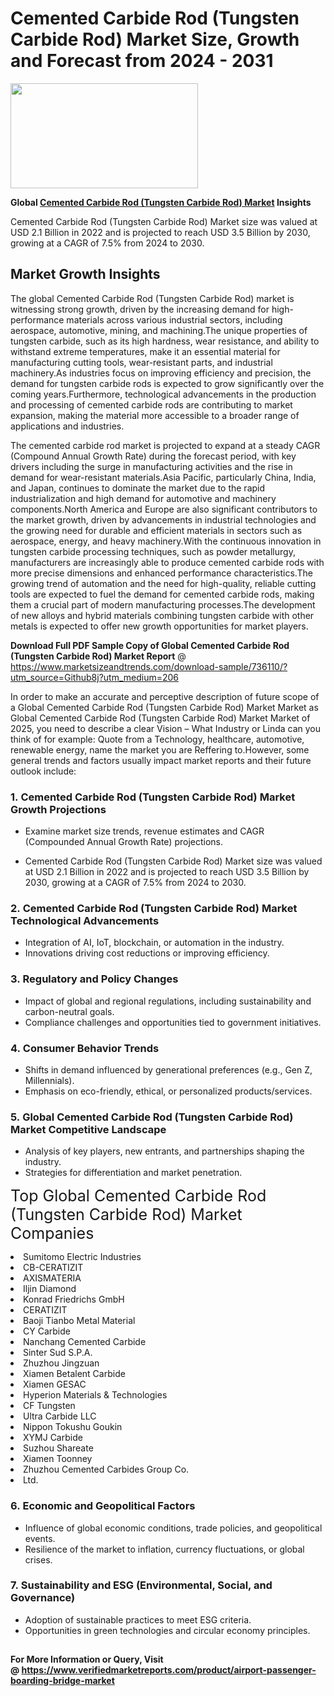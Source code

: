 <H1>Cemented Carbide Rod (Tungsten Carbide Rod) Market Size, Growth and Forecast from 2024 - 2031</H1><img class="aligncenter size-medium wp-image-584254" src="https://thirdeyenews.in/wp-content/uploads/2024/09/Global-Market-Research-300x168.jpeg" alt="" width="300" height="168" /><p><strong>Global&nbsp;<a href="https://www.marketsizeandtrends.com/download-sample/736110/?utm_source=Github8j?utm_medium=206">Cemented Carbide Rod (Tungsten Carbide Rod) Market</a> Insights</strong></p><p>Cemented Carbide Rod (Tungsten Carbide Rod) Market size was valued at USD 2.1 Billion in 2022 and is projected to reach USD 3.5 Billion by 2030, growing at a CAGR of 7.5% from 2024 to 2030.</p><p><h2>Market Growth Insights</h2> <p>The global Cemented Carbide Rod (Tungsten Carbide Rod) market is witnessing strong growth, driven by the increasing demand for high-performance materials across various industrial sectors, including aerospace, automotive, mining, and machining.The unique properties of tungsten carbide, such as its high hardness, wear resistance, and ability to withstand extreme temperatures, make it an essential material for manufacturing cutting tools, wear-resistant parts, and industrial machinery.As industries focus on improving efficiency and precision, the demand for tungsten carbide rods is expected to grow significantly over the coming years.Furthermore, technological advancements in the production and processing of cemented carbide rods are contributing to market expansion, making the material more accessible to a broader range of applications and industries. </p> <p>The cemented carbide rod market is projected to expand at a steady CAGR (Compound Annual Growth Rate) during the forecast period, with key drivers including the surge in manufacturing activities and the rise in demand for wear-resistant materials.Asia Pacific, particularly China, India, and Japan, continues to dominate the market due to the rapid industrialization and high demand for automotive and machinery components.North America and Europe are also significant contributors to the market growth, driven by advancements in industrial technologies and the growing need for durable and efficient materials in sectors such as aerospace, energy, and heavy machinery.With the continuous innovation in tungsten carbide processing techniques, such as powder metallurgy, manufacturers are increasingly able to produce cemented carbide rods with more precise dimensions and enhanced performance characteristics.The growing trend of automation and the need for high-quality, reliable cutting tools are expected to fuel the demand for cemented carbide rods, making them a crucial part of modern manufacturing processes.The development of new alloys and hybrid materials combining tungsten carbide with other metals is expected to offer new growth opportunities for market players.</p><p><span class=""><strong>Download Full PDF Sample Copy of Global Cemented Carbide Rod (Tungsten Carbide Rod) Market Report</strong> @ <a href="https://www.marketsizeandtrends.com/download-sample/736110/?utm_source=Github8j?utm_medium=206" target="_blank">https://www.marketsizeandtrends.com/download-sample/736110/?utm_source=Github8j?utm_medium=206</a></span></p><p>In order to make an accurate and perceptive description of future scope of a Global&nbsp;Cemented Carbide Rod (Tungsten Carbide Rod) Market Market as Global&nbsp;Cemented Carbide Rod (Tungsten Carbide Rod) Market Market of 2025, you need to describe a clear Vision &ndash; What Industry or Linda can you think of for example: Quote from a Technology, healthcare, automotive, renewable energy, name the market you are Reffering to.However, some general trends and factors usually impact market reports and their future outlook include:</p><h3>1.&nbsp;<strong>Cemented Carbide Rod (Tungsten Carbide Rod) Market Growth Projections</strong></h3><ul><li>Examine market size trends, revenue estimates and CAGR (Compounded Annual Growth Rate) projections.</li><li><p>Cemented Carbide Rod (Tungsten Carbide Rod) Market size was valued at USD 2.1 Billion in 2022 and is projected to reach USD 3.5 Billion by 2030, growing at a CAGR of 7.5% from 2024 to 2030.</p></li></ul><h3>2.&nbsp;<strong>Cemented Carbide Rod (Tungsten Carbide Rod) Market Technological Advancements</strong></h3><ul><li>Integration of AI, IoT, blockchain, or automation in the industry.</li><li>Innovations driving cost reductions or improving efficiency.</li></ul><h3>3.&nbsp;<strong>Regulatory and Policy Changes</strong></h3><ul><li>Impact of global and regional regulations, including sustainability and carbon-neutral goals.</li><li>Compliance challenges and opportunities tied to government initiatives.</li></ul><h3>4.&nbsp;<strong>Consumer Behavior Trends</strong></h3><ul><li>Shifts in demand influenced by generational preferences (e.g., Gen Z, Millennials).</li><li>Emphasis on eco-friendly, ethical, or personalized products/services.</li></ul><h3>5.&nbsp;<strong>Global Cemented Carbide Rod (Tungsten Carbide Rod) Market Competitive Landscape</strong></h3><ul><li>Analysis of key players, new entrants, and partnerships shaping the industry.</li><li>Strategies for differentiation and market penetration.</li></ul><p data-pm-slice="1 1 []"><span style="color: inherit; font-family: inherit; font-size: 25px;">Top Global Cemented Carbide Rod (Tungsten Carbide Rod) Market Companies</span></p><div class="" data-test-id=""><p><li>Sumitomo Electric Industries</li><li> CB-CERATIZIT</li><li> AXISMATERIA</li><li> Iljin Diamond</li><li> Konrad Friedrichs GmbH</li><li> CERATIZIT</li><li> Baoji Tianbo Metal Material</li><li> CY Carbide</li><li> Nanchang Cemented Carbide</li><li> Sinter Sud S.P.A.</li><li> Zhuzhou Jingzuan</li><li> Xiamen Betalent Carbide</li><li> Xiamen GESAC</li><li> Hyperion Materials & Technologies</li><li> CF Tungsten</li><li> Ultra Carbide LLC</li><li> Nippon Tokushu Goukin</li><li> XYMJ Carbide</li><li> Suzhou Shareate</li><li> Xiamen Toonney</li><li> Zhuzhou Cemented Carbides Group Co.</li><li> Ltd.</li></p></div><h3>6.&nbsp;<strong>Economic and Geopolitical Factors</strong></h3><ul><li>Influence of global economic conditions, trade policies, and geopolitical events.</li><li>Resilience of the market to inflation, currency fluctuations, or global crises.</li></ul><h3>7.&nbsp;<strong>Sustainability and ESG (Environmental, Social, and Governance)</strong></h3><ul><li>Adoption of sustainable practices to meet ESG criteria.</li><li>Opportunities in green technologies and circular economy principles.</li></ul><h2><strong style="font-size: 14px;">For More Information or Query, Visit @&nbsp;</strong><a style="background-color: #ffffff; font-size: 14px;" href="https://www.marketsizeandtrends.com/report/cemented-carbide-rod-tungsten-carbide-rod-market/" target="_blank">https://www.verifiedmarketreports.com/product/airport-passenger-boarding-bridge-market</a></h2>